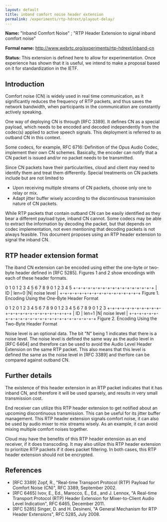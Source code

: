 ```yaml
---
layout: default
title: inband comfort noise header extension
permalink: /experiments/rtp-hdrext/playout-delay/
---
```


**Name:** "Inband Comfort Noise" ; "RTP Header Extension to signal inband comfort noise"

**Formal name:** <http://www.webrtc.org/experiments/rtp-hdrext/inband-cn>

**Status:** This extension is defined here to allow for experimentation. Once experience has shown that it is useful, we intend to make a proposal based on it for standardization in the IETF.

## Introduction

Comfort noise (CN) is widely used in real time communication, as it significantly reduces the frequency of RTP packets, and thus saves the network bandwidth, when participants in the communication are constantly actively speaking.

One way of deploying CN is through [RFC 3389]. It defines CN as a special payload, which needs to be encoded and decoded independently from the codec(s) applied to active speech signals. This deployment is referred to as outband CN in this context.

Some codecs, for example, RFC 6716: Definition of the Opus Audio Codec, implement their own CN schemes. Basically, the encoder can notify that a CN packet is issued and/or no packet needs to be transmitted.

Since CN packets have their particularities, cloud and client may need to identify them and treat them differently. Special treatments on CN packets include but are not limited to

* Upon receiving multiple streams of CN packets, choose only one to relay or mix.
* Adapt jitter buffer wisely according to the discontinuous transmission nature of CN packets.

While RTP packets that contain outband CN can be easily identified as they bear a different payload type, inband CN cannot. Some codecs may be able to extract the information by decoding the packet, but that depends on codec implementation, not even mentioning that decoding packets is not always feasible. This document proposes using an RTP header extension to signal the inband CN. 

## RTP header extension format

The iband CN extension can be encoded using either the one-byte or two-byte header defined in [RFC 5285].  Figures 1 and 2 show encodings with each of these header formats.

 0                   1
 0 1 2 3 4 5 6 7 8 9 0 1 2 3 4 5
+-+-+-+-+-+-+-+-+-+-+-+-+-+-+-+-+
|  ID   | len=0 |N| noise level |
+-+-+-+-+-+-+-+-+-+-+-+-+-+-+-+-+
 Figure 1. Encoding Using the One-Byte Header Format

 0                   1                   2
 0 1 2 3 4 5 6 7 8 9 0 1 2 3 4 5 6 7 8 9 0 1 2 3
+-+-+-+-+-+-+-+-+-+-+-+-+-+-+-+-+-+-+-+-+-+-+-+-+
|      ID       |     len=1     |N| noise level |
+-+-+-+-+-+-+-+-+-+-+-+-+-+-+-+-+-+-+-+-+-+-+-+-+
 Figure 2. Encoding Using the Two-Byte Header Format

Noise level is an optional data. The bit "N" being 1 indicates that there is a noise level. The noise level is defined the same way as the audio level in [RFC 6464] and therefore can be used to avoid the Audio Level Header Extension on the same RTP packet. This also means that this level is defined the same as the noise level in [RFC 3389] and therfore can be compared against outband CN.

## Further details

The existence of this header extension in an RTP packet indicates that it has inband CN, and therefore it will be used sparsely, and results in very small transmission cost.

End receiver can utilize this RTP header extension to get notified about an upcoming discontinuous transmission. This can be useful for its jitter buffer management. This RTP header extension signals comfort noise, it can also be used by audio mixer to mix streams wisely. As an example, it can avoid mixing multiple comfort noises together.

Cloud may have the benefits of this RTP header extension as an end receiver, if it does transcoding. It may also utilize this RTP header extension to prioritize RTP packets if it does packet filtering. In both cases, this RTP header extension should not be encrypted.

## References
* [RFC 3389]  Zopf, R., "Real-time Transport Protocol (RTP) Payload for Comfort Noise (CN)", RFC 3389, September 2002.
* [RFC 6465] Ivov, E., Ed., Marocco, E., Ed., and J. Lennox, "A Real-time Transport Protocol (RTP) Header Extension for Mixer-to-Client Audio Level Indication", RFC 6465, December 2011.
* [RFC 5285]  Singer, D. and H. Desineni, "A General Mechanism for RTP Header Extensions", RFC 5285, July 2008.
